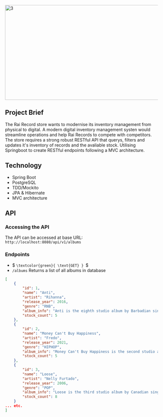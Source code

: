  <img width="820" height="312" alt="3" src="https://github.com/user-attachments/assets/555dd2cc-486a-44c2-a81e-d64acdae59e9" />
 
## Project Brief
The Rai Record store wants to modernise its inventory management from physical to digital. A modern digital inventory management systen would streamline operations and help Rai Records to compete with competitors. The store requires a strong robust RESTful API that querys, filters and updates it's inventory of records and the avaliable stock. Utilising Springboot to create RESTful endpoints following a MVC architecture.

## Technology
- Spring Boot
- PostgreSQL
- TDD/Mockito
- JPA & Hibernate
- MVC architecture

## API

### Accessing the API
The API can be accessed at base URL: `http://localhost:8080/api/v1/albums`

### Endpoints

- $ `\textcolor{green}{ \text{GET} } `$
- `/albums`
Returns a list of all albums in database

```json
[
    {
        "id": 1,
        "name": "Anti",
        "artist": "Rihanna",
        "release_year": 2016,
        "genre": "RNB",
        "album_info": "Anti is the eighth studio album by Barbadian singer Rihanna. It was released on 28 January 2016 by Roc Nation and Westbury Road.",
        "stock_count": 5
    },
    {
        "id": 2,
        "name": "Money Can't Buy Happiness",
        "artist": "Fredo",
        "release_year": 2021,
        "genre": "HIPHOP",
        "album_info": "Money Can't Buy Happiness is the second studio album by British rapper Fredo, released on January 29, 2021, by Since 93, RCA, and Sony Music UK. The album includes guest appearances from Dave, Pop Smoke, Summer Walker & Young Adz.",
        "stock_count": 5
    },
    {
        "id": 3,
        "name": "Loose",
        "artist": "Nelly Furtado",
        "release_year": 2006,
        "genre": "POP",
        "album_info": "Loose is the third studio album by Canadian singer-songwriter Nelly Furtado, released on 7 June 2006, by Geffen and Mosley Music Group. Recording sessions for Loose took place from 2005 to 2006.",
        "stock_count": 8
    }
... etc.
]
```
